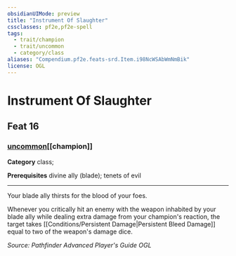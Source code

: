 ```yaml
---
obsidianUIMode: preview
title: "Instrument Of Slaughter"
cssclasses: pf2e,pf2e-spell
tags:
  - trait/champion
  - trait/uncommon
  - category/class
aliases: "Compendium.pf2e.feats-srd.Item.i98NcWSAbWmNmBik"
license: OGL
---
```

# Instrument Of Slaughter
## Feat 16
### [uncommon](uncommon "Uncommon Rarity Trait")[[champion]]

**Category** class; 



**Prerequisites** divine ally (blade); tenets of evil
* * *
Your blade ally thirsts for the blood of your foes.

Whenever you critically hit an enemy with the weapon inhabited by your blade ally while dealing extra damage from your champion's reaction, the target takes [[Conditions/Persistent Damage|Persistent Bleed Damage]] equal to two of the weapon's damage dice.

*Source: Pathfinder Advanced Player's Guide*
*OGL*